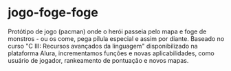 # jogo-foge-foge
Protótipo de jogo (pacman) onde o herói passeia pelo mapa e foge de monstros - ou os come, pega pílula especial e assim por diante. Baseado no curso "C III: Recursos avançados da linguagem" disponibilizado na plataforma Alura, incrementamos funções e novas aplicabilidades, como usuário de jogador, rankeamento de pontuação e novos mapas.
